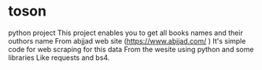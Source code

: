 # toson
python project
This project enables you 
to get all books names and their outhors name
From abjjad web site (https://www.abjjad.com/ )
It's simple code for web scraping for this data 
From the wesite using python and some libraries
Like requests and bs4.
